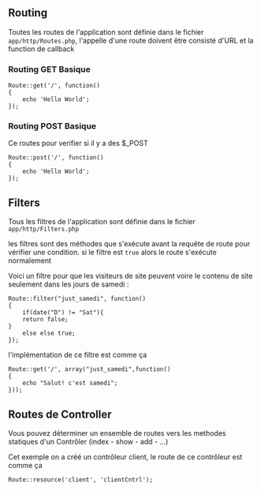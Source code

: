 ## Routing

Toutes les routes de l'application sont définie dans le fichier `app/http/Routes.php`, l'appelle d'une route doivent être consisté d'URL et la function de callback

### Routing GET Basique

	Route::get('/', function()
	{
		echo 'Hello World';
	});

### Routing POST Basique

Ce routes pour verifier si il y a des $_POST

	Route::post('/', function()
	{
		echo 'Hello World';
	});

## Filters

Tous les filtres de l'application sont définie dans le fichier `app/http/Filters.php`

les filtres sont des méthodes que s'exécute avant la requête de route pour vérifier une condition. si le filtre est `true` alors le route s'exécute normalement

Voici un filtre pour que les visiteurs de site peuvent voire le contenu de site seulement dans les jours de samedi :

	Route::filter("just_samedi", function()
	{
		if(date("D") != "Sat"){
		return false;
	}
		else else true;
	});

l'implémentation de ce filtre est comme ça

	Route::get('/', array("just_samedi",function()
	{
		echo "Salut! c'est samedi";
	}));

## Routes de Controller

Vous pouvez déterminer un ensemble de routes vers les methodes statiques d'un Contrôler (index - show - add - ...)

Cet exemple on a créé un contrôleur client, le route de ce contrôleur est comme ça

	Route::resource('client', 'clientCntrl');